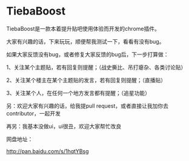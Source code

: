 # TiebaBoost

TiebaBoost是一款本着提升贴吧使用体验而开发的chrome插件。

大家有兴趣的话，下来玩玩，顺便帮我测试一下，看看有没有bug。

如果大家反馈没有bug，或者修复大家反馈的bug后，下一步打算做：

1、关注某个主题贴，若有回复则提醒；（战史撕比、吊打瘪杂、各类讨论贴）

2、关注某个楼主在某个主题贴的发言，若有回复则提醒；（直播贴）

3、关注某个人，在任何一个地方发言都有提醒；（追星功能）


另：欢迎大家有兴趣的话，给我提pull request，或者直接让我加你去contributor，一起开发

再另：我基本没做ui，ui很丑，欢迎大家帮忙改良


网盘地址：

http://pan.baidu.com/s/1hqtYBsg
